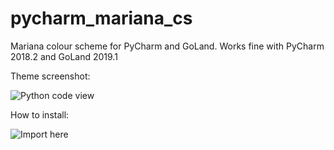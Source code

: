# pycharm_mariana_cs
Mariana colour scheme for PyCharm and GoLand.
Works fine with PyCharm 2018.2 and GoLand 2019.1

Theme screenshot:

![Python code view](/mariana_example.png)

How to install:

![Import here](/pycharm_import.png)

